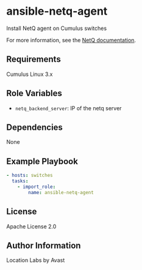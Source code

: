 # ansible-netq-agent

Install NetQ agent on Cumulus switches

For more information, see the [NetQ documentation](https://docs.cumulusnetworks.com/display/NETQ/).

## Requirements

Cumulus Linux 3.x

## Role Variables

* `netq_backend_server`: IP of the netq server

## Dependencies

None

## Example Playbook

```yaml
- hosts: switches
  tasks:
    - import_role:
        name: ansible-netq-agent
```

## License

Apache License 2.0

## Author Information

Location Labs by Avast
